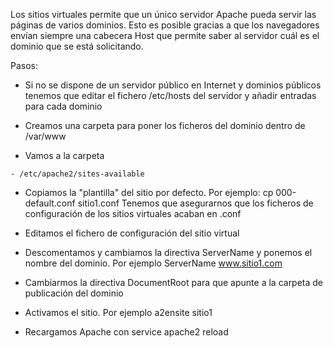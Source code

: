 Los sitios virtuales permite que un único servidor Apache pueda servir las páginas de varios dominios. Esto es posible gracias a que los navegadores envían siempre una cabecera Host que permite saber al servidor cuál es el dominio que se está solicitando.

Pasos:
- Si no se dispone de un servidor público en Internet y dominios públicos tenemos que editar el fichero
  /etc/hosts del servidor y añadir entradas para cada dominio

- Creamos una carpeta para poner los ficheros del dominio dentro de /var/www

- Vamos a la carpeta
  
```
- /etc/apache2/sites-available
```

- Copiamos la "plantilla" del sitio por defecto. Por ejemplo: cp 000-default.conf sitio1.conf Tenemos que asegurarnos que los ficheros de configuración de los sitios virtuales acaban en .conf

- Editamos el fichero de configuración del sitio virtual

- Descomentamos y cambiamos la directiva ServerName y ponemos el nombre del dominio. Por ejemplo ServerName www.sitio1.com

- Cambiarmos la directiva DocumentRoot para que apunte a la carpeta de publicación del dominio

- Activamos el sitio. Por ejemplo a2ensite sitio1

- Recargamos Apache con service apache2 reload
